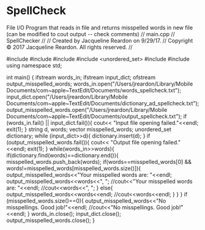 # SpellCheck
File I/O Program that reads in file and returns misspelled words in new file (can be modified to cout output -- check comments)
//  main.cpp
//  SpellChecker
//
//  Created by Jacqueline Reardon on 9/29/17.
//  Copyright © 2017 Jacqueline Reardon. All rights reserved.
//

#include <iostream>
#include <fstream>
#include <cstdlib>
#include <unordered_set>
#include <string>
#include <vector>
using namespace std;

int main() {
    ifstream words_in;
    ifstream input_dict;
    ofstream output_misspelled_words;
    words_in.open("/Users/jreardon/Library/Mobile Documents/com~apple~TextEdit/Documents/words_spellcheck.txt");
    input_dict.open("/Users/jreardon/Library/Mobile Documents/com~apple~TextEdit/Documents/dictionary_ad_spellcheck.txt");
    output_misspelled_words.open("/Users/jreardon/Library/Mobile Documents/com~apple~TextEdit/Documents/output_spellcheck.txt");
    if (words_in.fail() || input_dict.fail()){
        cout<< "Input file opening failed."<<endl;
        exit(1);
    }
    string d, words;
    vector<string> misspelled_words;
    unordered_set<string> dictionary;
    while (input_dict>>d){
        dictionary.insert(d);
    }
    if (output_misspelled_words.fail()){
        cout<< "Output file opening failed."<<endl;
        exit(1);
    }
    while(words_in>>words){
        if(dictionary.find(words)==dictionary.end()){
            misspelled_words.push_back(words);
            if(words==misspelled_words[0] && words!=misspelled_words[misspelled_words.size()]){
                output_misspelled_words<<"Your misspelled words are: "<<endl;
                output_misspelled_words<<words<<", ";
                //cout<<"Your misspelled words are: "<<endl;
                //cout<<words<<", ";
            }
            else{
                output_misspelled_words<<words<<endl;
                //cout<<words<<endl;
            }
        }
    }
    if (misspelled_words.size()==0){
        output_misspelled_words<<"No misspellings. Good job!"<<endl;
        //cout<<"No misspellings. Good job!"<<endl;
    }
    words_in.close();
    input_dict.close();
    output_misspelled_words.close();
}
